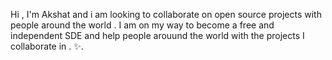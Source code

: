 Hi , I'm Akshat and i am looking to collaborate on open source projects with people around the world . I am on my way to become a free and  independent SDE and help people arouund the world  with the projects I collaborate in . ✨.  

<!---
Akshat-D-Roger/Akshat-D-Roger is a ✨ special  repository because its `README.md` (this file) appears on your GitHub profile.
You can click the Preview link to take a look at your changes.
--->
